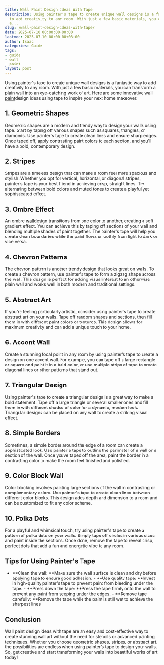 ```yaml
---
title: Wall Paint Design Ideas With Tape
description: Using painter's tape to create unique wall designs is a fantastic way
  to add creativity to any room. With just a few basic materials, you can transform
  a...
slug: /wall-paint-design-ideas-with-tape/
date: 2025-07-10 00:00:00+00:00
lastmod: 2025-07-10 00:00:00+03:00
author: Isaac
categories: Guide
tags:
- guide
- wall
- paint
layout: post
---
```

Using painter's tape to create unique wall designs is a fantastic way to add creativity to any room. With just a few basic materials, you can transform a plain wall into an eye-catching work of art. Here are some innovative wall [paint](https://pestpolicy.com/how-to-remove-paint-from-walls/)design ideas using tape to inspire your next home makeover.

##  1. Geometric Shapes

Geometric shapes are a modern and trendy way to design your walls using tape. Start by taping off various shapes such as squares, triangles, or diamonds. Use painter's tape to create clean lines and ensure sharp edges. Once taped off, apply contrasting paint colors to each section, and you'll have a bold, contemporary design.

##  2. Stripes

Stripes are a timeless design that can make a room feel more spacious and stylish. Whether you opt for vertical, horizontal, or diagonal stripes, painter's tape is your best friend in achieving crisp, straight lines. Try alternating between bold colors and muted tones to create a playful yet sophisticated effect.

##  3. Ombre Effect

An ombre [wall](https://pestpolicy.com/best-paint-brushes-for-walls/)design transitions from one color to another, creating a soft gradient effect. You can achieve this by taping off sections of your wall and blending multiple shades of paint together. The painter's tape will help you create clean boundaries while the paint flows smoothly from light to dark or vice versa.

##  4. Chevron Patterns

The chevron pattern is another trendy design that looks great on walls. To create a chevron pattern, use painter's tape to form a zigzag shape across the wall. This design is perfect for adding visual interest to an otherwise plain wall and works well in both modern and traditional settings.

##  5. Abstract Art

If you're feeling particularly artistic, consider using painter's tape to create abstract art on your walls. Tape off random shapes and sections, then fill them in with different paint colors or textures. This design allows for maximum creativity and can add a unique touch to your home.

##  6. Accent Wall

Create a stunning focal point in any room by using painter's tape to create a design on one accent wall. For example, you can tape off a large rectangle or square and paint it in a bold color, or use multiple strips of tape to create diagonal lines or other patterns that stand out.

##  7. Triangular Design

Using painter's tape to create a triangular design is a great way to make a bold statement. Tape off a large triangle or several smaller ones and fill them in with different shades of color for a dynamic, modern look. Triangular designs can be placed on any wall to create a striking visual effect.

##  8. Simple Borders

Sometimes, a simple border around the edge of a room can create a sophisticated look. Use painter's tape to outline the perimeter of a wall or a section of the wall. Once youve taped off the area, paint the border in a contrasting color to make the room feel finished and polished.

##  9. Color Block Wall

Color blocking involves painting large sections of the wall in contrasting or complementary colors. Use painter's tape to create clean lines between different color blocks. This design adds depth and dimension to a room and can be customized to fit any color scheme.

##  10. Polka Dots

For a playful and whimsical touch, try using painter's tape to create a pattern of polka dots on your walls. Simply tape off circles in various sizes and paint inside the sections. Once done, remove the tape to reveal crisp, perfect dots that add a fun and energetic vibe to any room.

##  Tips for Using Painter's Tape

- **Clean the wall: **Make sure the wall surface is clean and dry before applying tape to ensure good adhesion. - **Use quality tape: **Invest in high-quality painter's tape to prevent paint from bleeding under the tape. - **Press down the tape: **Press the tape firmly onto the wall to prevent any paint from seeping under the edges. - **Remove tape carefully: **Remove the tape while the paint is still wet to achieve the sharpest lines.

##  Conclusion

Wall paint design ideas with tape are an easy and cost-effective way to create stunning wall art without the need for stencils or advanced painting techniques. Whether you choose geometric shapes, stripes, or abstract art, the possibilities are endless when using painter's tape to design your walls. So, get creative and start transforming your walls into beautiful works of art today!